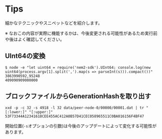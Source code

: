 # Tips

細かなテクニックやスニペットなどを紹介します。

※ なおこの内容が実際に機能するかは、今後変更される可能性があるため実行前や後はよく確認してください。

## UInt64の変換

```shell
$ node -e "let uint64 = require('nem2-sdk').UInt64; console.log(new uint64(process.argv[1].split(',').map(s => parseInt(s))).compact())" 3863990592,95248
409090909000000
```


## ブロックファイルからGenerationHashを取り出す

```shell
xxd -p -c 32 -s 4918 -l 32 data/peer-node-0/00000/00001.dat | tr "[:lower:]" "[:upper:]"
53F73344A12341618CEE455AC412A0B57D41CEC058965511C0BA016156F4BF47
```

開始位置(`-s`オプションの引数)は今後のアップデートによって変化する可能性があります。
